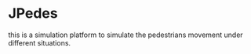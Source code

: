 # JPedes
this is a simulation platform to simulate the pedestrians movement under different situations.
